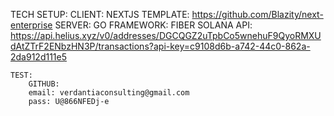 TECH SETUP:
    CLIENT:
        NEXTJS
        TEMPLATE: https://github.com/Blazity/next-enterprise
    SERVER:
        GO
        FRAMEWORK: FIBER
    SOLANA API:
        https://api.helius.xyz/v0/addresses/DGCQGZ2uTpbCo5wnehuF9QyoRMXUdAtZTrF2ENbzHN3P/transactions?api-key=c9108d6b-a742-44c0-862a-2da912d111e5
    
    TEST:
        GITHUB:
        email: verdantiaconsulting@gmail.com
        pass: U@866NFEDj-e